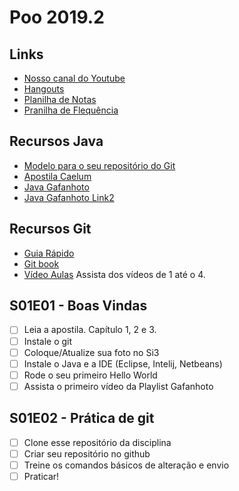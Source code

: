 # Poo 2019.2

## Links
- [Nosso canal do Youtube]()
- [Hangouts](https://hangouts.google.com/group/NQ6XPZbRo6J9uHR68)
- [Planilha de Notas](https://docs.google.com/spreadsheets/d/1hoBR_HJw-QYHLuBLSUuKctvK8yhYp1Q944f34NQ8rog/edit#gid=0)
- [Pranilha de Flequência](https://docs.google.com/spreadsheets/d/1EIAFzdPrwLA0N6YIlWZKdF_N4qaovy8w0uzM6jx8OV0/edit?usp=sharing)


## Recursos Java
- [Modelo para o seu repositório do Git](https://github.com/senapk/exemplo_repositorio_disciplina)
- [Apostila Caelum](https://www.caelum.com.br/apostila-java-orientacao-objetos/)
- [Java Gafanhoto](https://www.youtube.com/playlist?list=PLHz_AreHm4dkqe2aR0tQK74m8SFe-aGsY)
- [Java Gafanhoto Link2](https://www.cursoemvideo.com/course/curso-de-poo-java/)

## Recursos Git
- [Guia Rápido](https://rogerdudler.github.io/git-guide/index.pt_BR.html)
- [Git book](https://pt.wikiversity.org/wiki/Git_B%C3%A1sico)
- [Vídeo Aulas]("https://www.youtube.com/playlist?list=PLInBAd9OZCzzHBJjLFZzRl6DgUmOeG3H0") Assista dos vídeos de 1 até o 4.

## S01E01 - Boas Vindas
- [ ] Leia a apostila. Capítulo 1, 2 e 3.
- [ ] Instale o git
- [ ] Coloque/Atualize sua foto no Si3
- [ ] Instale o Java e a IDE (Eclipse, Intelij, Netbeans)
- [ ] Rode o seu primeiro Hello World
- [ ] Assista o primeiro vídeo da Playlist Gafanhoto

## S01E02 - Prática de git
- [ ] Clone esse repositório da disciplina
- [ ] Criar seu repositório no github
- [ ] Treine os comandos básicos de alteração e envio
- [ ] Praticar!